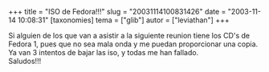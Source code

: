 +++
title = "ISO de Fedora!!!"
slug = "20031114100831426"
date = "2003-11-14 10:08:31"
[taxonomies]
tema = ["glib"]
autor = ["leviathan"]
+++

Si alguien de los que van a asistir a la siguiente reunion tiene los
CD's de Fedora 1, pues que no sea mala onda y me puedan proporcionar una
copia. Ya van 3 intentos de bajar las iso, y todas me han fallado.  
Saludos!!!


